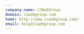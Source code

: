 ```yaml
---
company-name: CIWebGroup
domain: ciwebgroup.com
home: http://www.ciwebgroup.com/
email: help@ciwebgroup.com
---
```




